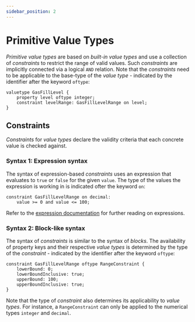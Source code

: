 ```yaml
---
sidebar_position: 2
---
```


# Primitive Value Types

_Primitive value types_ are based on _built-in value types_ and use a collection of _constraints_ to restrict the range of valid values.
Such _constraints_ are implicitly connected via a logical `AND` relation.
Note that the _constraints_ need to be applicable to the base-type of the _value type_ - indicated by the identifier after the keyword `oftype`:

```jayvee
valuetype GasFillLevel {
    property level oftype integer;
    constraint levelRange: GasFillLevelRange on level;
}
```

## Constraints

_Constraints_ for _value types_ declare the validity criteria that each concrete value is checked against.

### Syntax 1: Expression syntax

The syntax of expression-based _constraints_ uses an expression that evaluates to `true` or `false` for the given `value`. The type of the values the expression is working in is indicated ofter the keyword `on`:

```jayvee
constraint GasFillLevelRange on decimal:
    value >= 0 and value <= 100;
```

Refer to the [expression documentation](../expressions.md) for further reading on expressions.

### Syntax 2: Block-like syntax

The syntax of _constraints_ is similar to the syntax of _blocks_.
The availability of property keys and their respective _value types_ is determined by the type of the _constraint_ - indicated by the identifier after the keyword `oftype`:

```jayvee
constraint GasFillLevelRange oftype RangeConstraint {
    lowerBound: 0;
    lowerBoundInclusive: true;
    upperBound: 100;
    upperBoundInclusive: true;
}
```

Note that the type of _constraint_ also determines its applicability to _value types_.
For instance, a `RangeConstraint` can only be applied to the numerical types `integer` and `decimal`.
